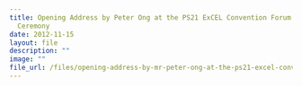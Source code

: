```yaml
---
title: Opening Address by Peter Ong at the PS21 ExCEL Convention Forum & Award
  Ceremony
date: 2012-11-15
layout: file
description: ""
image: ""
file_url: /files/opening-address-by-mr-peter-ong-at-the-ps21-excel-convention-forum-award-ceremony.pdf
---
```

